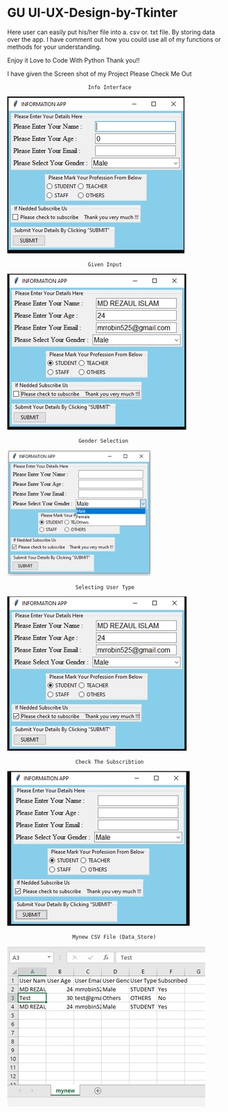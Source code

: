 # GU UI-UX-Design-by-Tkinter

Here user can easily put his/her file into a. csv or. txt file.
By storing data over the app.
I have comment out how you could use all of my functions or methods for your understanding.

Enjoy it
Love to Code With Python 
Thank you!!

I have given the Screen shot of my Project Please Check Me Out

                              Info Interface
![](https://raw.githubusercontent.com/rezaul525/UI-UX-Design-by-Tkinter/master/app_images/app_1.PNG)

                              Given Input
![](https://raw.githubusercontent.com/rezaul525/UI-UX-Design-by-Tkinter/master/app_images/app_2.PNG)

                           Gender Selection
![](https://raw.githubusercontent.com/rezaul525/UI-UX-Design-by-Tkinter/master/app_images/app_5.PNG)

                          Selecting User Type
![](https://raw.githubusercontent.com/rezaul525/UI-UX-Design-by-Tkinter/master/app_images/app_3.PNG)

                          Check The Subscribtion
![](https://raw.githubusercontent.com/rezaul525/UI-UX-Design-by-Tkinter/master/app_images/app_4.PNG)

                         Mynew CSV File (Data_Store)
![](https://raw.githubusercontent.com/rezaul525/UI-UX-Design-by-Tkinter/master/app_images/app_6.PNG)



